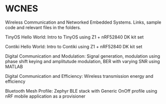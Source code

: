 # WCNES
Wireless Communication and Networked Embedded Systems. Links, sample code and relevant files in the folders.

TinyOS Hello World: Intro to TinyOS using Z1 + nRF52840 DK kit set

Contiki Hello World: Intro to Contiki using Z1 + nRF52840 DK kit set

Digital Communication and Modulation: Signal generation, modulation using phase shift keying and amplitutude modulation, BER with varying SNR using MATLAB

Digital Communication and Efficiency: Wireless transmission energy and efficiency

Bluetooth Mesh Profile: Zephyr BLE stack with Generic OnOff profile using nRF mobile application as a provisioner


